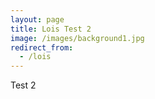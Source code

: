 ```yaml
---
layout: page
title: Lois Test 2
image: /images/background1.jpg
redirect_from:
  - /lois
---
```


Test 2
